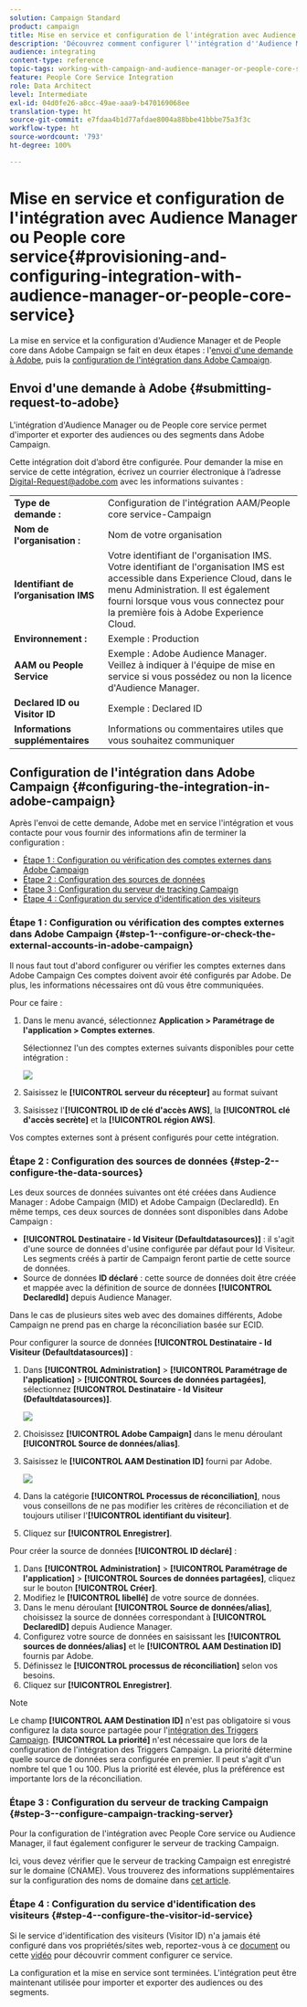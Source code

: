 ```yaml
---
solution: Campaign Standard
product: campaign
title: Mise en service et configuration de l'intégration avec Audience Manager ou People core service
description: 'Découvrez comment configurer l''intégration d''Audience Manager/de People core service pour commencer à partager des audiences ou des segments avec les différentes solutions d''Adobe Experience Cloud. '
audience: integrating
content-type: reference
topic-tags: working-with-campaign-and-audience-manager-or-people-core-service
feature: People Core Service Integration
role: Data Architect
level: Intermediate
exl-id: 04d0fe26-a8cc-49ae-aaa9-b470169068ee
translation-type: ht
source-git-commit: e7fdaa4b1d77afdae8004a88bbe41bbbe75a3f3c
workflow-type: ht
source-wordcount: '793'
ht-degree: 100%

---
```


# Mise en service et configuration de l&#39;intégration avec Audience Manager ou People core service{#provisioning-and-configuring-integration-with-audience-manager-or-people-core-service}

La mise en service et la configuration d&#39;Audience Manager et de People core dans Adobe Campaign se fait en deux étapes : l&#39;[envoi d&#39;une demande à Adobe](#submitting-request-to-adobe), puis la [configuration de l&#39;intégration dans Adobe Campaign](#configuring-the-integration-in-adobe-campaign).

## Envoi d&#39;une demande à Adobe       {#submitting-request-to-adobe}

L&#39;intégration d&#39;Audience Manager ou de People core service permet d&#39;importer et exporter des audiences ou des segments dans Adobe Campaign.

Cette intégration doit d’abord être configurée. Pour demander la mise en service de cette intégration, écrivez un courrier électronique à l’adresse [Digital-Request@adobe.com](mailto:Digital-Request@adobe.com) avec les informations suivantes :

<table> 
 <tbody> 
  <tr> 
   <td> <strong>Type de demande :</strong><br /> </td> 
   <td> Configuration de l'intégration AAM/People core service-Campaign </td> 
  </tr> 
  <tr> 
   <td> <strong>Nom de l'organisation :</strong><br /> </td> 
   <td> Nom de votre organisation </td> 
  </tr> 
  <tr> 
   <td> <strong>Identifiant de l’organisation IMS</strong><br /> </td> 
   <td> Votre identifiant de l'organisation IMS. <br> Votre identifiant de l'organisation IMS est accessible dans Experience Cloud, dans le menu Administration. Il est également fourni lorsque vous vous connectez pour la première fois à Adobe Experience Cloud. </td> 
  </tr> 
  <tr> 
   <td> <strong>Environnement :</strong><br /> </td> 
   <td> Exemple : Production </td> 
  </tr> 
  <tr> 
   <td> <strong>AAM ou People Service</strong><br /> </td> 
   <td> Exemple : Adobe Audience Manager. Veillez à indiquer à l'équipe de mise en service si vous possédez ou non la licence d'Audience Manager.</td> 
  </tr> 
  <tr> 
   <td> <strong>Declared ID ou Visitor ID</strong><br /> </td> 
   <td> Exemple : Declared ID </td> 
  </tr> 
  <tr> 
   <td> <strong>Informations supplémentaires</strong><br /> </td> 
   <td> Informations ou commentaires utiles que vous souhaitez communiquer </td> 
  </tr> 
 </tbody> 
</table>

## Configuration de l&#39;intégration dans Adobe Campaign       {#configuring-the-integration-in-adobe-campaign}

Après l&#39;envoi de cette demande, Adobe met en service l&#39;intégration et vous contacte pour vous fournir des informations afin de terminer la configuration :

* [Étape 1 : Configuration ou vérification des comptes externes dans Adobe Campaign ](#step-1--configure-or-check-the-external-accounts-in-adobe-campaign)
* [Étape 2 : Configuration des sources de données ](#step-2--configure-the-data-sources)
* [Étape 3 : Configuration du serveur de tracking Campaign ](#step-3--configure-campaign-tracking-server)
* [Étape 4 : Configuration du service d&#39;identification des visiteurs](#step-4--configure-the-visitor-id-service)

### Étape 1 : Configuration ou vérification des comptes externes dans Adobe Campaign          {#step-1--configure-or-check-the-external-accounts-in-adobe-campaign}

Il nous faut tout d&#39;abord configurer ou vérifier les comptes externes dans Adobe Campaign Ces comptes doivent avoir été configurés par Adobe. De plus, les informations nécessaires ont dû vous être communiquées.

Pour ce faire :

1. Dans le menu avancé, sélectionnez **Application > Paramétrage de l&#39;application > Comptes externes**.

   Sélectionnez l&#39;un des comptes externes suivants disponibles pour cette intégration :

   ![](assets/integration_aam_1.png)

1. Saisissez le **[!UICONTROL serveur du récepteur]** au format suivant
1. Saisissez l&#39;**[!UICONTROL ID de clé d&#39;accès AWS]**, la **[!UICONTROL clé d&#39;accès secrète]** et la **[!UICONTROL région AWS]**.

Vos comptes externes sont à présent configurés pour cette intégration.

### Étape 2 : Configuration des sources de données       {#step-2--configure-the-data-sources}

Les deux sources de données suivantes ont été créées dans Audience Manager : Adobe Campaign (MID) et Adobe Campaign (DeclaredId). En même temps, ces deux sources de données sont disponibles dans Adobe Campaign :

* **[!UICONTROL Destinataire - Id Visiteur (Defaultdatasources)]** : il s&#39;agit d&#39;une source de données d&#39;usine configurée par défaut pour Id Visiteur. Les segments créés à partir de Campaign feront partie de cette source de données.
* Source de données **ID déclaré** : cette source de données doit être créée et mappée avec la définition de source de données **[!UICONTROL DeclaredId]** depuis Audience Manager.

Dans le cas de plusieurs sites web avec des domaines différents, Adobe Campaign ne prend pas en charge la réconciliation basée sur ECID.

Pour configurer la source de données **[!UICONTROL Destinataire - Id Visiteur (Defaultdatasources)]** :

1. Dans **[!UICONTROL Administration]** > **[!UICONTROL Paramétrage de l&#39;application]** > **[!UICONTROL Sources de données partagées]**, sélectionnez **[!UICONTROL Destinataire - Id Visiteur (Defaultdatasources)]**.

   ![](assets/integration_aam_2.png)

1. Choisissez **[!UICONTROL Adobe Campaign]** dans le menu déroulant **[!UICONTROL Source de données/alias]**.
1. Saisissez le **[!UICONTROL AAM Destination ID]** fourni par Adobe.

   ![](assets/integration_aam_3.png)

1. Dans la catégorie **[!UICONTROL Processus de réconciliation]**, nous vous conseillons de ne pas modifier les critères de réconciliation et de toujours utiliser l&#39;**[!UICONTROL identifiant du visiteur]**.
1. Cliquez sur **[!UICONTROL Enregistrer]**.

Pour créer la source de données **[!UICONTROL ID déclaré]** :

1. Dans **[!UICONTROL Administration]** > **[!UICONTROL Paramétrage de l&#39;application]** > **[!UICONTROL Sources de données partagées]**, cliquez sur le bouton **[!UICONTROL Créer]**.
1. Modifiez le **[!UICONTROL libellé]** de votre source de données.
1. Dans le menu déroulant **[!UICONTROL Source de données/alias]**, choisissez la source de données correspondant à **[!UICONTROL DeclaredID]** depuis Audience Manager.
1. Configurez votre source de données en saisissant les **[!UICONTROL sources de données/alias]** et le **[!UICONTROL AAM Destination ID]** fournis par Adobe.
1. Définissez le **[!UICONTROL processus de réconciliation]** selon vos besoins.
1. Cliquez sur **[!UICONTROL Enregistrer]**.

>[!NOTE]
>
>Le champ **[!UICONTROL AAM Destination ID]** n&#39;est pas obligatoire si vous configurez la data source partagée pour l&#39;[intégration des Triggers Campaign](../../integrating/using/configuring-triggers-in-experience-cloud.md). **[!UICONTROL La priorité]** n&#39;est nécessaire que lors de la configuration de l&#39;intégration des Triggers Campaign. La priorité détermine quelle source de données sera configurée en premier. Il peut s&#39;agit d&#39;un nombre tel que 1 ou 100. Plus la priorité est élevée, plus la préférence est importante lors de la réconciliation.

### Étape 3 : Configuration du serveur de tracking Campaign       {#step-3--configure-campaign-tracking-server}

Pour la configuration de l&#39;intégration avec People Core service ou Audience Manager, il faut également configurer le serveur de tracking Campaign.

Ici, vous devez vérifier que le serveur de tracking Campaign est enregistré sur le domaine (CNAME). Vous trouverez des informations supplémentaires sur la configuration des noms de domaine dans [cet article](https://helpx.adobe.com/fr/campaign/kb/domain-name-delegation.html).

### Étape 4 : Configuration du service d&#39;identification des visiteurs {#step-4--configure-the-visitor-id-service}

Si le service d&#39;identification des visiteurs (Visitor ID) n&#39;a jamais été configuré dans vos propriétés/sites web, reportez-vous à ce [document](https://docs.adobe.com/content/help/fr-FR/id-service/using/implementation/setup-aam-analytics.html) ou cette [vidéo](https://helpx.adobe.com/fr/marketing-cloud/how-to/email-marketing.html#step-two) pour découvrir comment configurer ce service.

La configuration et la mise en service sont terminées. L&#39;intégration peut être maintenant utilisée pour importer et exporter des audiences ou des segments.

